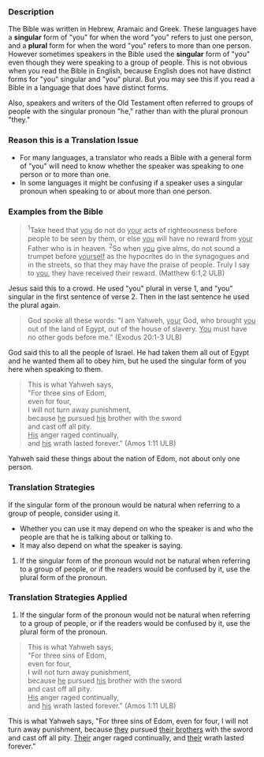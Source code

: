

### Description

The Bible was written in Hebrew, Aramaic and Greek. These languages have a **singular** form of "you" for when the word "you" refers to just one person, and a **plural** form for when the word "you" refers to more than one person. However sometimes speakers in the Bible used the **singular** form of "you" even though they were speaking to a group of people. This is not obvious when you read the Bible in English, because English does not have distinct forms for "you" singular and "you" plural. But you may see this if you read a Bible in a language that does have distinct forms. 

Also, speakers and writers of the Old Testament often referred to groups of people with the singular pronoun "he," rather than with the plural pronoun "they."

### Reason this is a Translation Issue

  * For many languages, a translator who reads a Bible with a general form of "you" will need to know whether the speaker was speaking to one person or to more than one.
  * In some languages it might be confusing if a speaker uses a singular pronoun when speaking to or about more than one person.

### Examples from the Bible

><sup>1</sup>Take heed that <u>you</u> do not do <u>your</u> acts of righteousness before people to be seen by them, or else <u>you</u> will have no reward from <u>your</u> Father who is in heaven. <sup>2</sup>So when <u>you</u> give alms, do not sound a trumpet before <u>yourself</u> as the hypocrites do in the synagogues and in the streets, so that they may have the praise of people. Truly I say to <u>you</u>, they have received their reward. (Matthew 6:1,2 ULB)

Jesus said this to a crowd. He used "you" plural in verse 1, and "you" singular in the first sentence of verse 2. Then in the last sentence he used the plural again. 

>God spoke all these words: "I am Yahweh, <u>your</u> God, who brought <u>you</u> out of the land of Egypt, out of the house of slavery. <u>You</u> must have no other gods before me." (Exodus 20:1-3 ULB)

God said this to all the people of Israel. He had taken them all out of Egypt and he wanted them all to obey him, but he used the singular form of you here when speaking to them.

>This is what Yahweh says,  
>"For three sins of Edom,  
>even for four,  
>I will not turn away punishment,  
>because <u>he</u> pursued <u>his</u> brother with the sword  
>and cast off all pity.  
><u>His</u> anger raged continually,  
>and <u>his</u> wrath lasted forever." (Amos 1:11 ULB)  

Yahweh said these things about the nation of Edom, not about only one person. 

### Translation Strategies

If the singular form of the pronoun would be natural when referring to a group of people, consider using it.
* Whether you can use it may depend on who the speaker is and who the people are that he is talking about or talking to.
* It may also depend on what the speaker is saying.

1. If the singular form of the pronoun would not be natural when referring to a group of people, or if the readers would be confused by it, use the plural form of the pronoun.

### Translation Strategies Applied

1. If the singular form of the pronoun would not be natural when referring to a group of people, or if the readers would be confused by it, use the plural form of the pronoun.

>This is what Yahweh says,  
>"For three sins of Edom,  
>even for four,  
>I will not turn away punishment,  
>because <u>he</u> pursued <u>his</u> brother with the sword  
>and cast off all pity.  
><u>His</u> anger raged continually,  
>and <u>his</u> wrath lasted forever." (Amos 1:11 ULB)  

This is what Yahweh says,
"For three sins of Edom,
even for four,
I will not turn away punishment,
because <u>they</u> pursued <u>their brothers</u> with the sword
and cast off all pity.
<u>Their</u> anger raged continually,
and <u>their</u> wrath lasted forever."